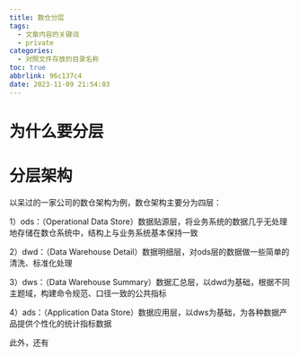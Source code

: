 ```yaml
---
title: 数仓分层
tags:
  - 文章内容的关键词
  - private
categories:
  - 对照文件存放的目录名称
toc: true
abbrlink: 96c137c4
date: 2023-11-09 21:54:03
---
```


# 为什么要分层


# 分层架构
以呆过的一家公司的数仓架构为例，数仓架构主要分为四层：

1）ods：（Operational Data Store）数据贴源层，将业务系统的数据几乎无处理地存储在数仓系统中，结构上与业务系统基本保持一致  

2）dwd：（Data Warehouse Detail）数据明细层，对ods层的数据做一些简单的清洗、标准化处理  

3）dws：（Data Warehouse Summary）数据汇总层，以dwd为基础，根据不同主题域，构建命令规范、口径一致的公共指标  

4）ads：（Application Data Store）数据应用层，以dws为基础，为各种数据产品提供个性化的统计指标数据

此外，还有